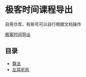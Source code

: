 # 极客时间课程导出

自用仓库，有账号可以自行根据文档操作

[极客时间导出](https://github.com/greyireland/geektime_to_pdf)

## 目录

- [算法](algo.pdf)
- [左耳听风](distributed.pdf)
